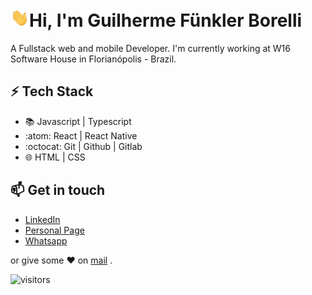 
# <img src="https://raw.githubusercontent.com/ABSphreak/ABSphreak/master/gifs/Hi.gif" width="30px">Hi, I'm Guilherme Fünkler Borelli

A Fullstack web and mobile Developer. I'm currently working at W16 Software House in Florianópolis - Brazil.



## ⚡ Tech Stack

* :books: Javascript | Typescript
* :atom: React | React Native
* :octocat: Git | Github | Gitlab
* 🌐 HTML | CSS

## 📫 Get in touch
- [LinkedIn](https://www.linkedin.com/in/guilhermeborelli/)
- [Personal Page](https://good-repository.github.io/)
- [Whatsapp](https://wa.me/5548991509631)

 or give some ♥ on [mail](mailto:borelli.guilherme@gmail.com) .



![visitors](https://visitor-badge.glitch.me/badge?page_id=good-repository/good-repository)


 
